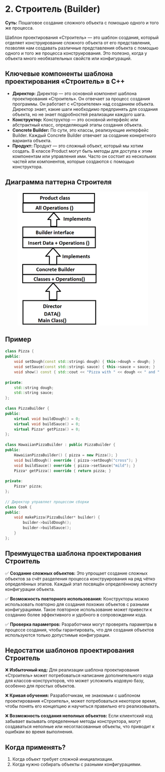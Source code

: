 # 2. Строитель (Builder)
__Суть:__
Пошаговое создание сложного объекта с помощью одного и того же процесса.

Шаблон проектирования «Строитель» — это шаблон создания, который отделяет конструирование сложного объекта от его представления, позволяя нам создавать различные представления объекта с помощью одного и того же процесса конструирования. Это полезно, когда у объекта много необязательных свойств или конфигураций.

## Ключевые компоненты шаблона проектирования «Строитель» в C++
* __Директор:__ Директор — это основной компонент шаблона проектирования «Строитель». Он отвечает за процесс создания программы. Он работает с «Строителем» над созданием объекта. Директор знает, какие шаги необходимо предпринять для создания объекта, но не знает подробностей реализации каждого шага.
* __Конструктор:__ Конструктор — это основной интерфейс или абстрактный класс, определяющий этапы создания объекта.
* __Concrete Builder:__ По сути, это классы, реализующие интерфейс Builder. Каждый Concrete Builder отвечает за создание конкретного варианта объекта.
* __Продукт:__ Продукт — это сложный объект, который мы хотим создать. В классе Product могут быть методы для доступа к этим компонентам или управления ими. Часто он состоит из нескольких частей или компонентов, которые создаются с помощью конструктора.

## Диаграмма паттерна Строителя
<figure>
    <img src ="/assets/images/Diagram_Builder.png" alt = "Builder">
</figure>

## Пример
```c++
class Pizza {
public:
    void setDough(const std::string& dough) { this->dough = dough; }
    void setSauce(const std::string& sauce) { this->sauce = sauce; }
    void show() const { std::cout << "Pizza with " << dough << " and " << sauce << "\n"; }

private:
    std::string dough;
    std::string sauce;
};

class PizzaBuilder {
public:
    virtual void buildDough() = 0;
    virtual void buildSauce() = 0;
    virtual Pizza* getPizza() = 0;
};

class HawaiianPizzaBuilder : public PizzaBuilder {
public:
    HawaiianPizzaBuilder() { pizza = new Pizza(); }
    void buildDough() override { pizza->setDough("cross"); }
    void buildSauce() override { pizza->setSauce("mild"); }
    Pizza* getPizza() override { return pizza; }

private:
    Pizza* pizza;
};

// Директор управляет процессом сборки
class Cook {
public:
    void makePizza(PizzaBuilder* builder) {
        builder->buildDough();
        builder->buildSauce();
    }
};
```
## Преимущества шаблона проектирования Строитель
✅ __Создание сложных объектов:__ Это упрощает создание сложных объектов за счёт разделения процесса конструирования на ряд чётко определённых этапов. Каждый этап посвящён определённому аспекту конфигурации объекта.

✅ __Возможность повторного использования:__ Конструкторы можно использовать повторно для создания похожих объектов с разными конфигурациями. Такое повторное использование может привести к созданию более эффективного и удобного в сопровождении кода.

✅ __Проверка параметров:__ Разработчики могут проверять параметры в процессе создания, чтобы гарантировать, что для создания объектов используются только допустимые конфигурации.

## Недостатки шаблонов проектирования Строитель
❌ __Избыточный код:__ Для реализации шаблона проектирования «Строитель» может потребоваться написание дополнительного кода для классов-конструкторов, что может усложнить кодовую базу, особенно для простых объектов.

❌ __Кривая обучения:__ Разработчикам, не знакомым с шаблоном проектирования «Строитель», может потребоваться некоторое время, чтобы понять его концепцию и научиться правильно его реализовывать.

❌ __Возможность создания неполных объектов:__ Если клиентский код забывает вызывать определенные методы конструктора, могут создаваться неполные или несогласованные объекты, что приводит к ошибкам во время выполнения.

## Когда применять?
1. Когда объект требует сложной инициализации.
2. Когда нужно собирать объекты с разными конфигурациями.